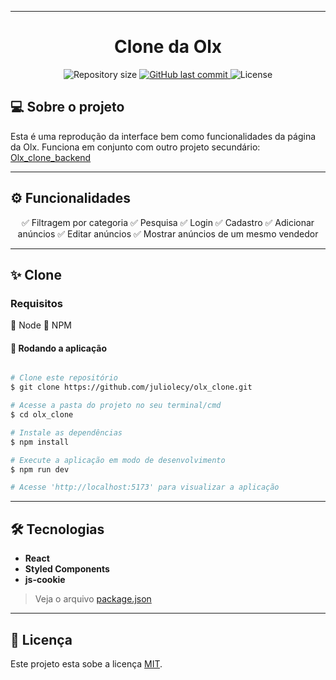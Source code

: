
---

<h1 align="center"> 
	Clone da Olx
</h1>

<p align="center">
  <img alt="Repository size" src="https://img.shields.io/github/repo-size/juliolecy/olx_clone">
  
  <a href="https://github.com/fallying/olx_clone/commits/master">
    <img alt="GitHub last commit" src="https://img.shields.io/github/last-commit/juliolecy/olx_clone">
  </a>
    
   <img alt="License" src="https://img.shields.io/badge/license-MIT-brightgreen">
</p>

## 💻 Sobre o projeto
Esta é uma reprodução da interface bem como funcionalidades da página da Olx.
Funciona em conjunto com outro projeto secundário: <a target='_blank' href='https://github.com/juliolecy/olx_clone_backend'>Olx_clone_backend</a>

--- 
## ⚙️ Funcionalidades

<div align="center">
✅ Filtragem por categoria
✅ Pesquisa
✅ Login
✅ Cadastro
✅ Adicionar anúncios
✅ Editar anúncios
✅ Mostrar anúncios de um mesmo vendedor
</div>

---
## ✨ Clone

### Requisitos

🔵 Node
🔵 NPM

#### 🧭 Rodando a aplicação

```bash

# Clone este repositório
$ git clone https://github.com/juliolecy/olx_clone.git

# Acesse a pasta do projeto no seu terminal/cmd
$ cd olx_clone

# Instale as dependências
$ npm install

# Execute a aplicação em modo de desenvolvimento
$ npm run dev

# Acesse 'http://localhost:5173' para visualizar a aplicação

```

---

## 🛠 Tecnologias
-   **React**
-   **Styled Components**
-   **js-cookie**

> Veja o arquivo  [package.json](https://github.com/juliolecy/olx_clone/master/package.json)

---

## 📝 Licença

Este projeto esta sobe a licença [MIT](./LICENSE).
